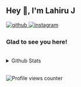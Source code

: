 ## Hey 👋, I'm Lahiru J  
  

<a href="https://github.com/stargatex" target="_blank">
<img src=https://img.shields.io/badge/github-%2324292e.svg?&style=for-the-badge&logo=github&logoColor=white alt=github style="margin-bottom: 5px;" />
</a>
<a href="https://instagram.com/devbrotalks" target="_blank">
<img src=https://img.shields.io/badge/instagram-%23000000.svg?&style=for-the-badge&logo=instagram&logoColor=white alt=instagram style="margin-bottom: 5px;" />
</a>  
  

### Glad to see you here!  
  
<br/>  

<details><summary> Github Stats </summary><table><tr><td valign="top" width="50%">

<img src="https://github-readme-stats.vercel.app/api?username=stargatex&show_icons=true&count_private=true&hide_border=true" align="left" style="width: 100%" />

</td><td valign="top" width="50%">

<img src="https://github-readme-stats.vercel.app/api/top-langs/?username=stargatex&hide_border=true&layout=compact" align="left" style="width: 100%" />

</td></tr></table></details>  

<br/>  

![Profile views counter](https://komarev.com/ghpvc/?username=stargatex&&style=flat-square)  

